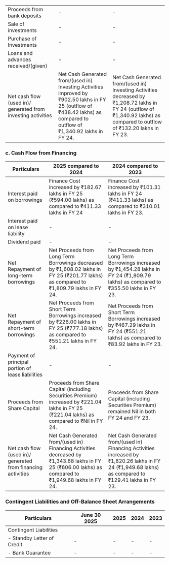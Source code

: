 <table><tr><td>Proceeds from bank deposits</td><td>-</td><td>-</td></tr><tr><td>Sale of investments</td><td>-</td><td>-</td></tr><tr><td>Purchase of Investments</td><td>-</td><td>-</td></tr><tr><td>Loans and advances received/(given)</td><td>-</td><td>-</td></tr><tr><td>Net cash flow (used in)/ generated from investing activities</td><td>Net Cash Generated from/(used in) Investing Activities improved by ₹902.50 lakhs in FY 25 (outflow of ₹438.42 lakhs) as compared to outflow of ₹1,340.92 lakhs in FY 24.</td><td>Net Cash Generated from/(used in) Investing Activities decreased by ₹1,208.72 lakhs in FY 24 (outflow of ₹1,340.92 lakhs) as compared to outflow of ₹132.20 lakhs in FY 23.</td></tr></table>

### c. Cash Flow from Financing

<table><thead><tr><th>Particulars</th><th>2025 compared to 2024</th><th>2024 compared to 2023</th></tr></thead><tbody><tr><td>Interest paid on borrowings</td><td>Finance Cost increased by ₹182.67 lakhs in FY 25 (₹594.00 lakhs) as compared to ₹411.33 lakhs in FY 24</td><td>Finance Cost increased by ₹101.31 lakhs in FY 24 (₹411.33 lakhs) as compared to ₹310.01 lakhs in FY 23.</td></tr><tr><td>Interest paid on lease liability</td><td>-</td><td>-</td></tr><tr><td>Dividend paid</td><td>-</td><td>-</td></tr><tr><td>Net Repayment of long-term borrowings</td><td>Net Proceeds from Long Term Borrowings decreased by ₹1,608.02 lakhs in FY 25 (₹201.77 lakhs) as compared to ₹1,809.79 lakhs in FY 24.</td><td>Net Proceeds from Long Term Borrowings increased by ₹1,454.28 lakhs in FY 24 (₹1,809.79 lakhs) as compared to ₹355.50 lakhs in FY 23.</td></tr><tr><td>Net Repayment of short-term borrowings</td><td>Net Proceeds from Short Term Borrowings increased by ₹226.00 lakhs in FY 25 (₹777.18 lakhs) as compared to ₹551.21 lakhs in FY 24.</td><td>Net Proceeds from Short Term Borrowings increased by ₹467.29 lakhs in FY 24 (₹551.21 lakhs) as compared to ₹83.92 lakhs in FY 23.</td></tr><tr><td>Payment of principal portion of lease liabilities</td><td>-</td><td>-</td></tr><tr><td>Proceeds from Share Capital</td><td>Proceeds from Share Capital (including Securities Premium) increased by ₹221.04 lakhs in FY 25 (₹221.04 lakhs) as compared to ₹Nil in FY 24.</td><td>Proceeds from Share Capital (including Securities Premium) remained Nil in both FY 24 and FY 23.</td></tr><tr><td>Net cash flow (used in)/ generated from financing activities</td><td>Net Cash Generated from/(used in) Financing Activities decreased by ₹1,343.68 lakhs in FY 25 (₹606.00 lakhs) as compared to ₹1,949.68 lakhs in FY 24.</td><td>Net Cash Generated from/(used in) Financing Activities increased by ₹1,820.26 lakhs in FY 24 (₹1,949.68 lakhs) as compared to ₹129.41 lakhs in FY 23.</td></tr></tbody></table>

### Contingent Liabilities and Off-Balance Sheet Arrangements

<table><thead><tr><th>Particulars</th><th>June 30 2025</th><th>2025</th><th>2024</th><th>2023</th></tr></thead><tbody><tr><td>Contingent Liabilities</td><td></td><td></td><td></td><td></td></tr><tr><td>- Standby Letter of Credit</td><td>-</td><td>-</td><td>-</td><td>-</td></tr><tr><td>- Bank Guarantee</td><td>-</td><td>-</td><td>-</td><td>-</td></tr></tbody></table>